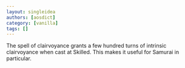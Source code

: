 ```yaml
---
layout: singleidea
authors: [aosdict]
category: [vanilla]
tags: []
---
```

The spell of clairvoyance grants a few hundred turns of intrinsic clairvoyance when cast at Skilled. This makes it useful for Samurai in particular.
